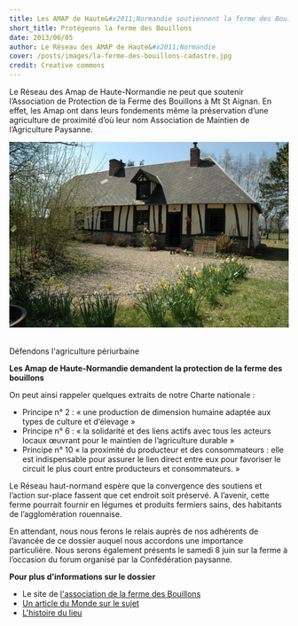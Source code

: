 ```yaml
---
title: Les AMAP de Haute&#x2011;Normandie soutiennent la ferme des Bouillons
short_title: Protégeons la ferme des Bouillons
date: 2013/06/05
author: Le Réseau des AMAP de Haute&#x2011;Normandie
cover: /posts/images/la-ferme-des-bouillons-cadastre.jpg
credit: Creative commons
---
```

Le Réseau des Amap de Haute-Normandie ne peut que soutenir l’Association de Protection de la Ferme des Bouillons à Mt St Aignan. En effet, les Amap ont dans leurs fondements même la préservation d’une agriculture de proximité d’où leur nom Association de Maintien de l’Agriculture Paysanne.

![](/posts/images/la-ferme-des-bouillons-illustration.jpg)

\
<span class="legend">Défendons l'agriculture périurbaine</span>

**Les Amap de Haute-Normandie demandent la protection de la ferme des bouillons**

On peut ainsi rappeler quelques extraits de notre Charte nationale :

* Principe n° 2 : « une production de dimension humaine adaptée aux types de culture et d’élevage »
* Principe n° 6 : « la solidarité et des liens actifs avec tous les acteurs locaux œuvrant pour le maintien de l’agriculture durable »
* Principe n° 10 « la proximité du producteur et des consommateurs : elle est indispensable pour assurer le lien direct entre eux pour favoriser le circuit le plus court entre producteurs et consommateurs. »

Le Réseau haut-normand espère que la convergence des soutiens et l’action sur-place fassent que cet endroit soit préservé. A l’avenir, cette ferme pourrait fournir en légumes et produits fermiers sains, des habitants de l’agglomération rouennaise.

En attendant, nous nous ferons le relais auprès de nos adhérents de l’avancée de ce dossier auquel nous accordons une importance particulière. Nous serons également présents le samedi 8 juin sur la ferme à l’occasion du forum organisé par la Confédération paysanne.

**Pour plus d’informations sur le dossier**

* Le site de [l'association de la ferme des Bouillons](http://fermedesbouillons.blogspot.fr/)
* [Un article du Monde sur le sujet](http://www.lemonde.fr/planete/article/2013/05/10/un-squat-contre-un-projet-de-zone-commerciale-pres-de-rouen_3175328_3244.html?xtmc=ferme_des_bouillons&;xtcr=3)
* [L'histoire du lieu](http://fr.wikipedia.org/wiki/Ferme_des_Bouillons)